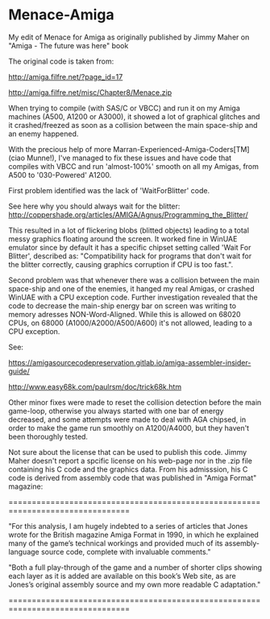 # Menace-Amiga
My edit of Menace for Amiga as originally published by Jimmy Maher on "Amiga - The future was here" book

The original code is taken from:

http://amiga.filfre.net/?page_id=17

http://amiga.filfre.net/misc/Chapter8/Menace.zip


When trying to compile (with SAS/C or VBCC) and run it on my Amiga machines (A500, A1200 or A3000), it showed a lot of graphical glitches and it crashed/freezed as soon as a collision between the main space-ship and an enemy happened.

With the precious help of more Marran-Experienced-Amiga-Coders[TM] (ciao Munne!), I've managed to fix these issues and have code that compiles with VBCC and run 'almost-100%' smooth on all my Amigas, from A500 to '030-Powered' A1200.

First problem identified was the lack of 'WaitForBlitter' code.

See here why you should always wait for the blitter: http://coppershade.org/articles/AMIGA/Agnus/Programming_the_Blitter/

This resulted in a lot of flickering blobs (blitted objects) leading to a total messy graphics floating around the screen. It worked fine in WinUAE emulator since by default it has a specific chipset setting called 'Wait For Blitter', described as: "Compatibility hack for programs that don't wait for the blitter correctly, causing graphics corruption if CPU is too fast.".

Second problem was that whenever there was a collision between the main space-ship and one of the enemies, it hanged my real Amigas, or crashed WinUAE with a CPU exception code. Further investigation revealed that the code to decrease the main-ship energy bar on screen was writing to memory adresses NON-Word-Aligned. While this is allowed on 68020 CPUs, on 68000 (A1000/A2000/A500/A600) it's not allowed, leading to a CPU exception.

See:

https://amigasourcecodepreservation.gitlab.io/amiga-assembler-insider-guide/
 
http://www.easy68k.com/paulrsm/doc/trick68k.htm


Other minor fixes were made to reset the collision detection before the main game-loop, otherwise you always started with one bar of energy decreased, and some attempts were made to deal with AGA chipsed, in order to make the game run smoothly on A1200/A4000, but they haven't been thoroughly tested.


Not sure about the license that can be used to publish this code.
Jimmy Maher doesn't report a spcific license on his web-page nor in the .zip file containing his C code and the graphics data.
From his admisssion, his C code is derived from assembly code that was published in "Amiga Format" magazine:

================================================================================

"For this analysis, I am hugely indebted to a series of articles
that Jones wrote for the British magazine Amiga Format in 1990, in which
he explained many of the game’s technical workings and provided much
of its assembly-language source code, complete with invaluable comments."

"Both a full play-through of the game and a number of shorter clips
showing each layer as it is added are available on this book’s Web site, as 
are Jones’s original assembly source and my own more readable C adaptation."

================================================================================
